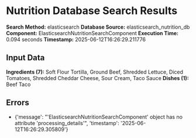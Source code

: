 # Nutrition Database Search Results

**Search Method:** elasticsearch
**Database Source:** elasticsearch_nutrition_db
**Component:** ElasticsearchNutritionSearchComponent
**Execution Time:** 0.094 seconds
**Timestamp:** 2025-06-12T16:26:29.211776

## Input Data
**Ingredients (7):** Soft Flour Tortilla, Ground Beef, Shredded Lettuce, Diced Tomatoes, Shredded Cheddar Cheese, Sour Cream, Taco Sauce
**Dishes (1):** Beef Taco

## Errors
- {'message': "'ElasticsearchNutritionSearchComponent' object has no attribute 'processing_details'", 'timestamp': '2025-06-12T16:26:29.305809'}
